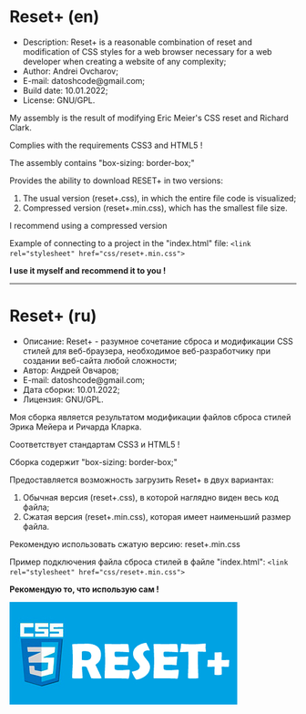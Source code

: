 <h1>Reset+ (en) </h1>

<ul>
  <li>Description: Reset+ is a reasonable combination of reset and modification of CSS styles for a web browser necessary for a web developer when creating a website of any complexity;</li>
  <li>Author: Andrei Ovcharov;</li>
  <li>E-mail: datoshcode@gmail.com;</li>
  <li>Build date: 10.01.2022;</li>
  <li>License: GNU/GPL.</li>
</ul>  
<p>My assembly is the result of modifying Eric Meier's CSS reset and Richard Clark.</p>
<p>
  Complies with the requirements CSS3 and HTML5 !
</p>

<p>
  The assembly contains "box-sizing: border-box;"
</p>

<p>
  Provides the ability to download RESET+ in two versions: 
  <ol>
    <li>The usual version (reset+.css), in which the entire file code is visualized;</li>
    <li>Compressed version (reset+.min.css), which has the smallest file size.</li>
    </ol>
</p>
<p>
  I recommend using a compressed version
</p>
<p>
  Example of connecting to a project in the "index.html" file: 
  <code>&lt;link rel="stylesheet" href="css/reset+.min.css"&gt;</code>
</p>  

<p><strong>I use it myself and recommend it to you ! </strong></p>

<hr>

<h1>Reset+ (ru) </h1>

<ul>
  <li>Описание: Reset+ - разумное сочетание сброса и модификации CSS стилей для веб-браузера, необходимое веб-разработчику при создании веб-сайта любой сложности;</li>
  <li>Автор: Андрей Овчаров;</li>
  <li>E-mail: datoshcode@gmail.com;</li>
  <li>Дата сборки: 10.01.2022;</li>
  <li>Лицензия: GNU/GPL.</li>
</ul>  
<p>Моя сборка является результатом модификации файлов сброса стилей Эрика Мейера и Ричарда Кларка.</p>
<p>
  Соответствует стандартам CSS3 и HTML5 !
</p>

<p>
  Сборка содержит "box-sizing: border-box;"
</p>

<p>
  Предоставляется возможность загрузить Reset+ в двух вариантах: 
  <ol>
    <li>Обычная версия (reset+.css), в которой наглядно виден весь код файла;</li>
    <li>Cжатая версия (reset+.min.css), которая имеет наименьший размер файла.</li>
    </ol>
</p>
<p>
  Рекомендую использовать сжатую версию: reset+.min.css
</p>
<p>
  Пример подключения файла сброса стилей в файле "index.html": 
  <code>&lt;link rel="stylesheet" href="css/reset+.min.css"&gt;</code>
</p>  

<p><strong>Рекомендую то, что использую сам ! </strong></p>

<img  src="reset+.jpg" alt="logo">
